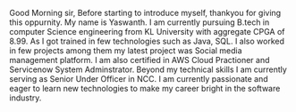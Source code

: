 Good Morning sir, Before starting to introduce myself, thankyou for giving this oppurnity. My name is Yaswanth. I am currently pursuing B.tech in computer Science engineering from KL University with aggregate CPGA of 8.99. As I got trained in few technologies such as Java, SQL. I also worked in few projects among them my latest project was Social media management platform. I am also certified in AWS Cloud Practioner and Servicenow System Adminstrator. Beyond my technical skills I am currently serving as Senior Under Officer in NCC. I am currently passionate and eager to learn new technologies to make my career bright in the software industry.
